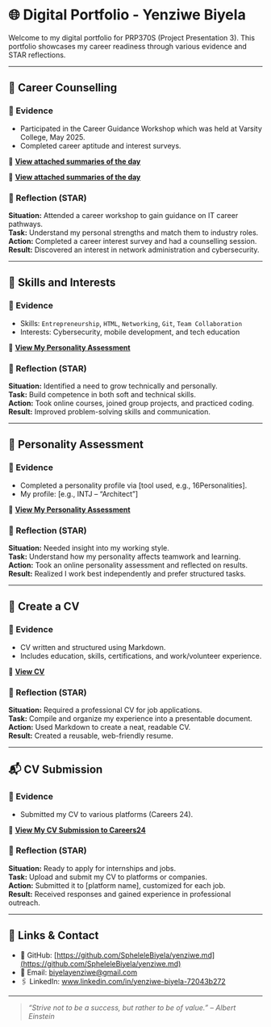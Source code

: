 # 🌐 Digital Portfolio - Yenziwe Biyela

Welcome to my digital portfolio for PRP370S (Project Presentation 3). This portfolio showcases my career readiness through various evidence and STAR reflections.

---

## 🧭 Career Counselling

### 📄 Evidence
- Participated in the Career Guidance Workshop which was held at Varsity College, May 2025.
- Completed career aptitude and interest surveys.
  
 📂 **[View attached summaries of the day](https://github.com/SpheleleBiyela/yenziwe.md)**

 📂 **[View attached summaries of the day](https://github.com/SpheleleBiyela/yenziwe.md)**
 

### 🧠 Reflection (STAR)

**Situation:** Attended a career workshop to gain guidance on IT career pathways.  
**Task:** Understand my personal strengths and match them to industry roles.  
**Action:** Completed a career interest survey and had a counselling session.  
**Result:** Discovered an interest in network administration and cybersecurity.

---

## 🎯 Skills and Interests

### 📄 Evidence
- Skills: `Entrepreneurship`, `HTML`, `Networking`, `Git`, `Team Collaboration`
- Interests: Cybersecurity, mobile development, and tech education
  
📂 **[View My Personality Assessment](https://github.com/SpheleleBiyela/yenziwe.md)** 

### 🧠 Reflection (STAR)

**Situation:** Identified a need to grow technically and personally.  
**Task:** Build competence in both soft and technical skills.  
**Action:** Took online courses, joined group projects, and practiced coding.  
**Result:** Improved problem-solving skills and communication.

---

## 🧬 Personality Assessment

### 📄 Evidence
- Completed a personality profile via [tool used, e.g., 16Personalities].
- My profile: [e.g., INTJ – “Architect”]

📂 **[View My Personality Assessment](https://github.com/SpheleleBiyela/yenziwe.md)** 

### 🧠 Reflection (STAR)

**Situation:** Needed insight into my working style.  
**Task:** Understand how my personality affects teamwork and learning.  
**Action:** Took an online personality assessment and reflected on results.  
**Result:** Realized I work best independently and prefer structured tasks.

---

## 📄 Create a CV

### 📄 Evidence
- CV written and structured using Markdown.
- Includes education, skills, certifications, and work/volunteer experience.

📂 **[View CV](https://github.com/SpheleleBiyela/yenziwe.md)** 


### 🧠 Reflection (STAR)

**Situation:** Required a professional CV for job applications.  
**Task:** Compile and organize my experience into a presentable document.  
**Action:** Used Markdown to create a neat, readable CV.  
**Result:** Created a reusable, web-friendly resume.

---

## 📬 CV Submission

### 📄 Evidence
- Submitted my CV to various platforms (Careers 24).

📂 **[View My CV Submission to Careers24](https://github.com/SpheleleBiyela/yenziwe.md)** 

### 🧠 Reflection (STAR)

**Situation:** Ready to apply for internships and jobs.  
**Task:** Upload and submit my CV to platforms or companies.  
**Action:** Submitted it to [platform name], customized for each job.  
**Result:** Received responses and gained experience in professional outreach.

---

## 🔗 Links & Contact

- 💼 GitHub: [https://github.com/SpheleleBiyela/yenziwe.md](https://github.com/SpheleleBiyela/yenziwe.md)
- 📧 Email: biyelayenziwe@gmail.com
- 🖇️ LinkedIn: www.linkedin.com/in/yenziwe-biyela-72043b272

---

> _“Strive not to be a success, but rather to be of value.” – Albert Einstein_




